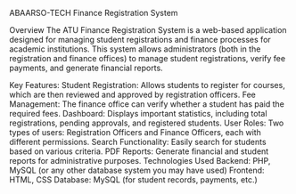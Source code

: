 ABAARSO-TECH Finance Registration System

Overview
The ATU Finance Registration System is a web-based application designed for managing student registrations and finance processes for academic institutions. This system allows administrators (both in the registration and finance offices) to manage student registrations, verify fee payments, and generate financial reports.

Key Features:
Student Registration: Allows students to register for courses, which are then reviewed and approved by registration officers.
Fee Management: The finance office can verify whether a student has paid the required fees.
Dashboard: Displays important statistics, including total registrations, pending approvals, and registered students.
User Roles: Two types of users: Registration Officers and Finance Officers, each with different permissions.
Search Functionality: Easily search for students based on various criteria.
PDF Reports: Generate financial and student reports for administrative purposes.
Technologies Used
Backend: PHP, MySQL (or any other database system you may have used)
Frontend: HTML, CSS
Database: MySQL (for student records, payments, etc.)
